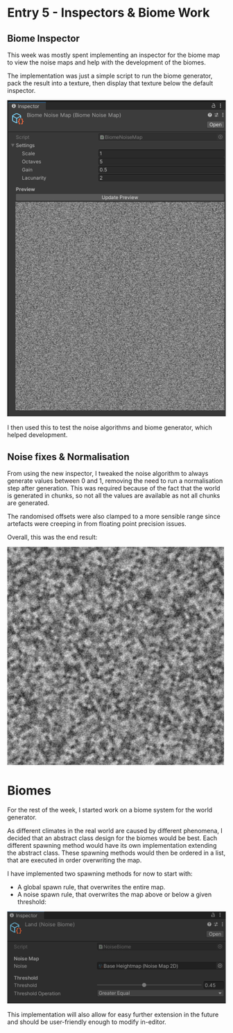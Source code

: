# Entry 5 - Inspectors & Biome Work
## Biome Inspector
This week was mostly spent implementing an inspector for the biome map to view the noise maps
and help with the development of the biomes.

The implementation was just a simple script to run the biome generator,
pack the result into a texture, then display that texture below the default inspector.

![Biome Inspector](./entry5/biome_inspector.png)

I then used this to test the noise algorithms and biome generator, which helped development.

## Noise fixes & Normalisation
From using the new inspector, I tweaked the noise algorithm to always generate values between 0 and 1,
removing the need to run a normalisation step after generation.
This was required because of the fact that the world is generated in chunks,
so not all the values are available as not all chunks are generated.

The randomised offsets were also clamped to a more sensible range
since artefacts were creeping in from floating point precision issues.

Overall, this was the end result:

![Final Noise](./entry5/final_noise.png)

# Biomes
For the rest of the week, I started work on a biome system for the world generator.

As different climates in the real world are caused by different phenomena,
I decided that an abstract class design for the biomes would be best.
Each different spawning method would have its own implementation extending the abstract class.
These spawning methods would then be ordered in a list,
that are executed in order overwriting the map.

I have implemented two spawning methods for now to start with:

* A global spawn rule, that overwrites the entire map.
* A noise spawn rule, that overwrites the map above or below a given threshold:

![Biome Noise Rule Example](./entry5/biome_noise_rule.png)

This implementation will also allow for easy further extension in the future
and should be user-friendly enough to modify in-editor.
